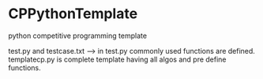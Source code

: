 # CPPythonTemplate
python competitive programming template 


test.py and testcase.txt --> in test.py commonly used functions are defined.
templatecp.py is complete template having all algos and pre define functions.
